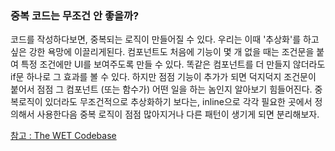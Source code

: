 ### 중복 코드는 무조건 안 좋을까?

코드를 작성하다보면, 중복되는 로직이 만들어질 수 있다. 우리는 이때 '추상화'를 하고 싶은 강한 욕망에 이끌리게된다.
컴포넌트도 처음에 기능이 몇 개 없을 때는 조건문을 붙여 특정 조건에만 UI를 보여주도록 만들 수 있다. 똑같은 컴포넌트를 더 만들지 않더라도 if문 하나로 그 효과를 볼 수 있다. 하지만 점점 기능이 추가가 되면 덕지덕지 조건문이 붙어서 점점 그 컴포넌트 (또는 함수가) 어떤 일을 하는 놈인지 알아보기 힘들어진다.
중복로직이 있더라도 무조건적으로 추상화하기 보다는, inline으로 각각 필요한 곳에서 정의해서 사용한다음 중복 로직이 점점 많아지거나 다른 패턴이 생기게 되면 분리해보자.

[참고 : The WET Codebase](https://www.deconstructconf.com/2019/dan-abramov-the-wet-codebase)
